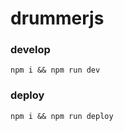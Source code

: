 # drummerjs

### develop

```
npm i && npm run dev
```

### deploy

```
npm i && npm run deploy
```
